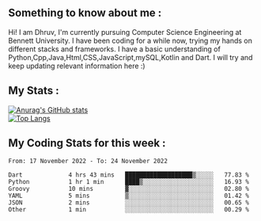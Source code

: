 ## Something to know about me : <br>
Hi! I am Dhruv, I'm currently pursuing Computer Science Engineering at Bennett University. I have been coding for a while now, trying my hands on different stacks and frameworks.
I have a basic understanding of Python,Cpp,Java,Html,CSS,JavaScript,mySQL,Kotlin and Dart. I will try and keep updating relevant information here :)
<br>

## My Stats : <br>
[![Anurag's GitHub stats](https://github-readme-stats.vercel.app/api?username=DhruvLawaniya&show_icons=true&theme=tokyonight&hide=prs,issues)](https://github.com/anuraghazra/github-readme-stats)<br>
[![Top Langs](https://github-readme-stats.vercel.app/api/top-langs/?username=DhruvLawaniya&theme=tokyonight)](https://github.com/anuraghazra/github-readme-stats)
## My Coding Stats for this week : <br>
<!--START_SECTION:waka-->

```text
From: 17 November 2022 - To: 24 November 2022

Dart             4 hrs 43 mins   ███████████████████▒░░░░░   77.83 %
Python           1 hr 1 min      ████▒░░░░░░░░░░░░░░░░░░░░   16.93 %
Groovy           10 mins         ▓░░░░░░░░░░░░░░░░░░░░░░░░   02.80 %
YAML             5 mins          ▒░░░░░░░░░░░░░░░░░░░░░░░░   01.42 %
JSON             2 mins          ░░░░░░░░░░░░░░░░░░░░░░░░░   00.65 %
Other            1 min           ░░░░░░░░░░░░░░░░░░░░░░░░░   00.29 %
```

<!--END_SECTION:waka-->


<br>
